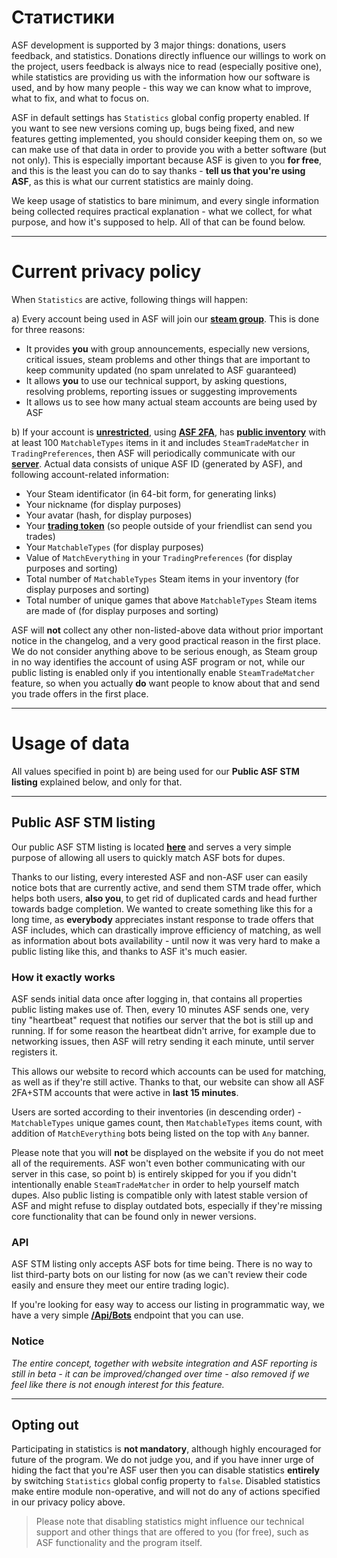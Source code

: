 # Статистики

ASF development is supported by 3 major things: donations, users feedback, and statistics. Donations directly influence our willings to work on the project, users feedback is always nice to read (especially positive one), while statistics are providing us with the information how our software is used, and by how many people - this way we can know what to improve, what to fix, and what to focus on.

ASF in default settings has `Statistics` global config property enabled. If you want to see new versions coming up, bugs being fixed, and new features getting implemented, you should consider keeping them on, so we can make use of that data in order to provide you with a better software (but not only). This is especially important because ASF is given to you **for free**, and this is the least you can do to say thanks - **tell us that you're using ASF**, as this is what our current statistics are mainly doing.

We keep usage of statistics to bare minimum, and every single information being collected requires practical explanation - what we collect, for what purpose, and how it's supposed to help. All of that can be found below.

* * *

# Current privacy policy

When `Statistics` are active, following things will happen:

a) Every account being used in ASF will join our **[steam group](https://steamcommunity.com/gid/103582791440160998)**. This is done for three reasons:

* It provides **you** with group announcements, especially new versions, critical issues, steam problems and other things that are important to keep community updated (no spam unrelated to ASF guaranteed)
* It allows **you** to use our technical support, by asking questions, resolving problems, reporting issues or suggesting improvements
* It allows us to see how many actual steam accounts are being used by ASF

b) If your account is **[unrestricted](https://support.steampowered.com/kb_article.php?ref=3330-IAGK-7663)**, using **[ASF 2FA](https://github.com/JustArchiNET/ArchiSteamFarm/wiki/Two-factor-authentication#asf-2fa)**, has **[public inventory](https://steamcommunity.com/my/edit/settings)** with at least 100 `MatchableTypes` items in it and includes `SteamTradeMatcher` in `TradingPreferences`, then ASF will periodically communicate with our **[server](https://asf.justarchi.net)**. Actual data consists of unique ASF ID (generated by ASF), and following account-related information:

* Your Steam identificator (in 64-bit form, for generating links)
* Your nickname (for display purposes)
* Your avatar (hash, for display purposes)
* Your **[trading token](https://steamcommunity.com/my/tradeoffers/privacy)** (so people outside of your friendlist can send you trades)
* Your `MatchableTypes` (for display purposes)
* Value of `MatchEverything` in your `TradingPreferences` (for display purposes and sorting)
* Total number of `MatchableTypes` Steam items in your inventory (for display purposes and sorting)
* Total number of unique games that above `MatchableTypes` Steam items are made of (for display purposes and sorting)

ASF will **not** collect any other non-listed-above data without prior important notice in the changelog, and a very good practical reason in the first place. We do not consider anything above to be serious enough, as Steam group in no way identifies the account of using ASF program or not, while our public listing is enabled only if you intentionally enable `SteamTradeMatcher` feature, so when you actually **do** want people to know about that and send you trade offers in the first place.

* * *

# Usage of data

All values specified in point b) are being used for our **Public ASF STM listing** explained below, and only for that.

* * *

## Public ASF STM listing

Our public ASF STM listing is located **[here](https://asf.justarchi.net/STM)** and serves a very simple purpose of allowing all users to quickly match ASF bots for dupes.

Thanks to our listing, every interested ASF and non-ASF user can easily notice bots that are currently active, and send them STM trade offer, which helps both users, **also you**, to get rid of duplicated cards and head further towards badge completion. We wanted to create something like this for a long time, as **everybody** appreciates instant response to trade offers that ASF includes, which can drastically improve efficiency of matching, as well as information about bots availability - until now it was very hard to make a public listing like this, and thanks to ASF it's much easier.

### How it exactly works

ASF sends initial data once after logging in, that contains all properties public listing makes use of. Then, every 10 minutes ASF sends one, very tiny "heartbeat" request that notifies our server that the bot is still up and running. If for some reason the heartbeat didn't arrive, for example due to networking issues, then ASF will retry sending it each minute, until server registers it.

This allows our website to record which accounts can be used for matching, as well as if they're still active. Thanks to that, our website can show all ASF 2FA+STM accounts that were active in **last 15 minutes**.

Users are sorted according to their inventories (in descending order) - `MatchableTypes` unique games count, then `MatchableTypes` items count, with addition of `MatchEverything` bots being listed on the top with `Any` banner.

Please note that you will **not** be displayed on the website if you do not meet all of the requirements. ASF won't even bother communicating with our server in this case, so point b) is entirely skipped for you if you didn't intentionally enable `SteamTradeMatcher` in order to help yourself match dupes. Also public listing is compatible only with latest stable version of ASF and might refuse to display outdated bots, especially if they're missing core functionality that can be found only in newer versions.

### API

ASF STM listing only accepts ASF bots for time being. There is no way to list third-party bots on our listing for now (as we can't review their code easily and ensure they meet our entire trading logic).

If you're looking for easy way to access our listing in programmatic way, we have a very simple **[/Api/Bots](https://asf.justarchi.net/Api/Bots)** endpoint that you can use.

### Notice

*The entire concept, together with website integration and ASF reporting is still in beta - it can be improved/changed over time - also removed if we feel like there is not enough interest for this feature.*

* * *

## Opting out

Participating in statistics is **not mandatory**, although highly encouraged for future of the program. We do not judge you, and if you have inner urge of hiding the fact that you're ASF user then you can disable statistics **entirely** by switching `Statistics` global config property to `false`. Disabled statistics make entire module non-operative, and will not do any of actions specified in our privacy policy above.

> Please note that disabling statistics might influence our technical support and other things that are offered to you (for free), such as ASF functionality and the program itself.
